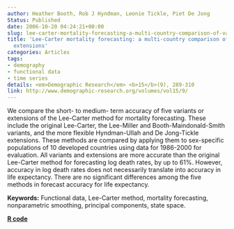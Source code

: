 ```yaml
---
author: Heather Booth, Rob J Hyndman, Leonie Tickle, Piet De Jong
Status: Published
date: 2006-10-20 04:24:21+00:00
slug: lee-carter-mortality-forecasting-a-multi-country-comparison-of-variants-and-extensions
title: 'Lee-Carter mortality forecasting: a multi-country comparison of variants and
  extensions'
categories: Articles
tags:
- demography
- functional data
- time series
details: <em>Demographic Research</em> <b>15</b>(9), 289-310
link: http://www.demographic-research.org/volumes/vol15/9/
---
```


We compare the short- to medium- term accuracy of five variants or extensions of the Lee-Carter method for mortality forecasting. These include the original Lee-Carter, the Lee-Miller and Booth-Maindonald-Smith variants, and the more flexible Hyndman-Ullah and De Jong-Tickle extensions. These methods are compared by applying them to sex-specific populations of 10 developed countries using data for 1986-2000 for evaluation. All variants and extensions are more accurate than the original Lee-Carter method for forecasting log death rates, by up to 61%. However, accuracy in log death rates does not necessarily translate into accuracy in life expectancy. There are no significant differences among the five methods in forecast accuracy for life expectancy.

**Keywords:** Functional data, Lee-Carter method, mortality forecasting, nonparametric smoothing, principal components, state space.

**[R code](http://github.com/robjhyndman/demography)**
